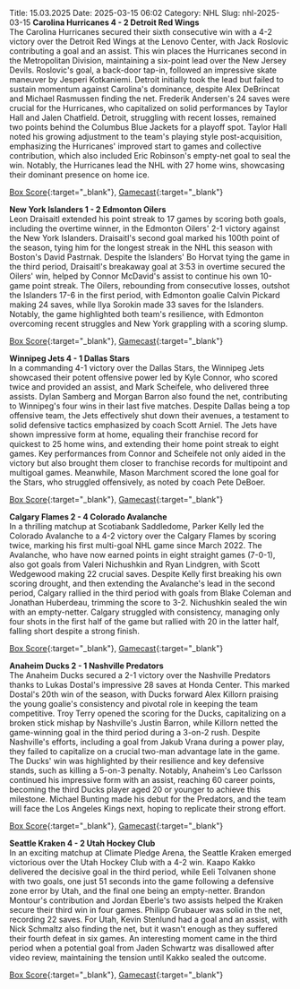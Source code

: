 Title: 15.03.2025
Date: 2025-03-15 06:02
Category: NHL 
Slug: nhl-2025-03-15 
**Carolina Hurricanes 4 - 2 Detroit Red Wings**  
The Carolina Hurricanes secured their sixth consecutive win with a 4-2 victory over the Detroit Red Wings at the Lenovo Center, with Jack Roslovic contributing a goal and an assist. This win places the Hurricanes second in the Metropolitan Division, maintaining a six-point lead over the New Jersey Devils. Roslovic's goal, a back-door tap-in, followed an impressive skate maneuver by Jesperi Kotkaniemi. Detroit initially took the lead but failed to sustain momentum against Carolina's dominance, despite Alex DeBrincat and Michael Rasmussen finding the net. Frederik Andersen's 24 saves were crucial for the Hurricanes, who capitalized on solid performances by Taylor Hall and Jalen Chatfield. Detroit, struggling with recent losses, remained two points behind the Columbus Blue Jackets for a playoff spot. Taylor Hall noted his growing adjustment to the team's playing style post-acquisition, emphasizing the Hurricanes' improved start to games and collective contribution, which also included Eric Robinson's empty-net goal to seal the win. Notably, the Hurricanes lead the NHL with 27 home wins, showcasing their dominant presence on home ice. 

[Box Score](/gamecenter/det-vs-car/2025/03/14/2024021049){:target="_blank"}, [Gamecast](https://www.nhl.com/news/detroit-red-wings-carolina-hurricanes-game-recap-march-14){:target="_blank"}<br>

**New York Islanders 1 - 2 Edmonton Oilers**  
Leon Draisaitl extended his point streak to 17 games by scoring both goals, including the overtime winner, in the Edmonton Oilers' 2-1 victory against the New York Islanders. Draisaitl's second goal marked his 100th point of the season, tying him for the longest streak in the NHL this season with Boston's David Pastrnak. Despite the Islanders' Bo Horvat tying the game in the third period, Draisaitl's breakaway goal at 3:53 in overtime secured the Oilers' win, helped by Connor McDavid's assist to continue his own 10-game point streak. The Oilers, rebounding from consecutive losses, outshot the Islanders 17-6 in the first period, with Edmonton goalie Calvin Pickard making 24 saves, while Ilya Sorokin made 33 saves for the Islanders. Notably, the game highlighted both team's resilience, with Edmonton overcoming recent struggles and New York grappling with a scoring slump. 

[Box Score](/gamecenter/edm-vs-nyi/2025/03/14/2024021050){:target="_blank"}, [Gamecast](https://www.nhl.com/news/edmonton-oilers-new-york-islanders-game-recap-march-14){:target="_blank"}<br>

**Winnipeg Jets 4 - 1 Dallas Stars**  
In a commanding 4-1 victory over the Dallas Stars, the Winnipeg Jets showcased their potent offensive power led by Kyle Connor, who scored twice and provided an assist, and Mark Scheifele, who delivered three assists. Dylan Samberg and Morgan Barron also found the net, contributing to Winnipeg's four wins in their last five matches. Despite Dallas being a top offensive team, the Jets effectively shut down their avenues, a testament to solid defensive tactics emphasized by coach Scott Arniel. The Jets have shown impressive form at home, equaling their franchise record for quickest to 25 home wins, and extending their home point streak to eight games. Key performances from Connor and Scheifele not only aided in the victory but also brought them closer to franchise records for multipoint and multigoal games. Meanwhile, Mason Marchment scored the lone goal for the Stars, who struggled offensively, as noted by coach Pete DeBoer. 

[Box Score](/gamecenter/dal-vs-wpg/2025/03/14/2024021051){:target="_blank"}, [Gamecast](https://www.nhl.com/news/dallas-stars-winnipeg-jets-game-recap-march-14){:target="_blank"}<br>

**Calgary Flames 2 - 4 Colorado Avalanche**  
In a thrilling matchup at Scotiabank Saddledome, Parker Kelly led the Colorado Avalanche to a 4-2 victory over the Calgary Flames by scoring twice, marking his first multi-goal NHL game since March 2022. The Avalanche, who have now earned points in eight straight games (7-0-1), also got goals from Valeri Nichushkin and Ryan Lindgren, with Scott Wedgewood making 22 crucial saves. Despite Kelly first breaking his own scoring drought, and then extending the Avalanche's lead in the second period, Calgary rallied in the third period with goals from Blake Coleman and Jonathan Huberdeau, trimming the score to 3-2. Nichushkin sealed the win with an empty-netter. Calgary struggled with consistency, managing only four shots in the first half of the game but rallied with 20 in the latter half, falling short despite a strong finish. 

[Box Score](/gamecenter/col-vs-cgy/2025/03/14/2024021052){:target="_blank"}, [Gamecast](https://www.nhl.com/news/colorado-avalanche-calgary-flames-game-recap-march-14){:target="_blank"}<br>

**Anaheim Ducks 2 - 1 Nashville Predators**  
The Anaheim Ducks secured a 2-1 victory over the Nashville Predators thanks to Lukas Dostal's impressive 28 saves at Honda Center. This marked Dostal's 20th win of the season, with Ducks forward Alex Killorn praising the young goalie's consistency and pivotal role in keeping the team competitive. Troy Terry opened the scoring for the Ducks, capitalizing on a broken stick mishap by Nashville's Justin Barron, while Killorn netted the game-winning goal in the third period during a 3-on-2 rush. Despite Nashville's efforts, including a goal from Jakub Vrana during a power play, they failed to capitalize on a crucial two-man advantage late in the game. The Ducks' win was highlighted by their resilience and key defensive stands, such as killing a 5-on-3 penalty. Notably, Anaheim's Leo Carlsson continued his impressive form with an assist, reaching 60 career points, becoming the third Ducks player aged 20 or younger to achieve this milestone. Michael Bunting made his debut for the Predators, and the team will face the Los Angeles Kings next, hoping to replicate their strong effort. 

[Box Score](/gamecenter/nsh-vs-ana/2025/03/14/2024021053){:target="_blank"}, [Gamecast](https://www.nhl.com/news/nashville-predators-anaheim-ducks-game-recap-march-14){:target="_blank"}<br>

**Seattle Kraken 4 - 2 Utah Hockey Club**  
In an exciting matchup at Climate Pledge Arena, the Seattle Kraken emerged victorious over the Utah Hockey Club with a 4-2 win. Kaapo Kakko delivered the decisive goal in the third period, while Eeli Tolvanen shone with two goals, one just 51 seconds into the game following a defensive zone error by Utah, and the final one being an empty-netter. Brandon Montour's contribution and Jordan Eberle's two assists helped the Kraken secure their third win in four games. Philipp Grubauer was solid in the net, recording 22 saves. For Utah, Kevin Stenlund had a goal and an assist, with Nick Schmaltz also finding the net, but it wasn't enough as they suffered their fourth defeat in six games. An interesting moment came in the third period when a potential goal from Jaden Schwartz was disallowed after video review, maintaining the tension until Kakko sealed the outcome. 

[Box Score](/gamecenter/uta-vs-sea/2025/03/14/2024021054){:target="_blank"}, [Gamecast](https://www.nhl.com/news/utah-hockey-club-seattle-kraken-game-recap-march-14){:target="_blank"}<br>

